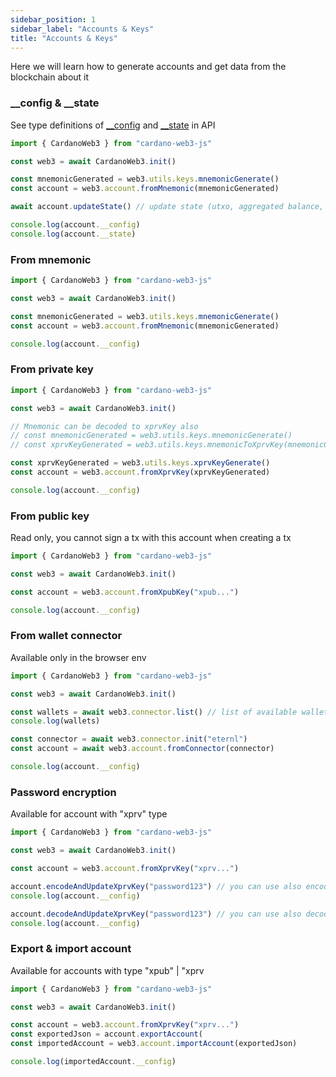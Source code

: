 ```yaml
---
sidebar_position: 1
sidebar_label: "Accounts & Keys"
title: "Accounts & Keys"
---
```


Here we will learn how to generate accounts and get data from the blockchain about it

### __config & __state

See type definitions of [__config](/api/namespace/T#AccountConfig) and [__state](/api/namespace/T#AccountState) in API

```ts
import { CardanoWeb3 } from "cardano-web3-js"

const web3 = await CardanoWeb3.init()

const mnemonicGenerated = web3.utils.keys.mnemonicGenerate()
const account = web3.account.fromMnemonic(mnemonicGenerated)

await account.updateState() // update state (utxo, aggregated balance, pool delegation, available rewards) via provider

console.log(account.__config)
console.log(account.__state)
```


### From mnemonic

```ts
import { CardanoWeb3 } from "cardano-web3-js"

const web3 = await CardanoWeb3.init()

const mnemonicGenerated = web3.utils.keys.mnemonicGenerate()
const account = web3.account.fromMnemonic(mnemonicGenerated)

console.log(account.__config)
```


### From private key

```ts
import { CardanoWeb3 } from "cardano-web3-js"

const web3 = await CardanoWeb3.init()

// Mnemonic can be decoded to xprvKey also
// const mnemonicGenerated = web3.utils.keys.mnemonicGenerate()
// const xprvKeyGenerated = web3.utils.keys.mnemonicToXprvKey(mnemonicGenerated)

const xprvKeyGenerated = web3.utils.keys.xprvKeyGenerate()
const account = web3.account.fromXprvKey(xprvKeyGenerated)

console.log(account.__config)
```


### From public key 
Read only, you cannot sign a tx with this account when creating a tx

```ts
import { CardanoWeb3 } from "cardano-web3-js"

const web3 = await CardanoWeb3.init()

const account = web3.account.fromXpubKey("xpub...")

console.log(account.__config)
```


### From wallet connector
Available only in the browser env

```ts
import { CardanoWeb3 } from "cardano-web3-js"

const web3 = await CardanoWeb3.init()

const wallets = await web3.connector.list() // list of available wallets in window.cardano object
console.log(wallets)

const connector = await web3.connector.init("eternl")
const account = await web3.account.fromConnector(connector)

console.log(account.__config)
```


### Password encryption
Available for account with "xprv" type

```ts
import { CardanoWeb3 } from "cardano-web3-js"

const web3 = await CardanoWeb3.init()

const account = web3.account.fromXprvKey("xprv...")

account.encodeAndUpdateXprvKey("password123") // you can use also encodeXprvKey() for not updating account object
console.log(account.__config)

account.decodeAndUpdateXprvKey("password123") // you can use also decodeXprvKey() for not updating account object
console.log(account.__config)
```


### Export & import account
Available for accounts with type "xpub" | "xprv

```ts
import { CardanoWeb3 } from "cardano-web3-js"

const web3 = await CardanoWeb3.init()

const account = web3.account.fromXprvKey("xprv...")
const exportedJson = account.exportAccount(
const importedAccount = web3.account.importAccount(exportedJson)

console.log(importedAccount.__config)
```